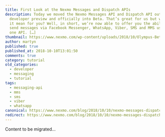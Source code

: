 ```yaml
---
title: First Look at the Nexmo Messages and Dispatch APIs
description: Today we moved the Nexmo Messages API and Dispatch API out of
  developer preview and officially into Beta. That’s great for us but what does
  it mean for you? Well, in short, we’re now able to offer you the ability to
  send messages via Facebook Messenger, WhatsApp, Viber, SMS and MMS using just
  one API. […]
thumbnail: https://www.nexmo.com/wp-content/uploads/2018/10/Olympus-Beta-tech2-3.png
author: martyn
published: true
published_at: 2018-10-10T13:01:50
comments: true
category: tutorial
old_categories:
  - developer
  - messaging
  - tutorial
tags:
  - messaging-api
  - mms
  - sms
  - viber
  - whatsapp
canonical: https://www.nexmo.com/blog/2018/10/10/nexmo-messages-dispatch-apis-dr
redirect: https://www.nexmo.com/blog/2018/10/10/nexmo-messages-dispatch-apis-dr
---
```

Content to be migrated...